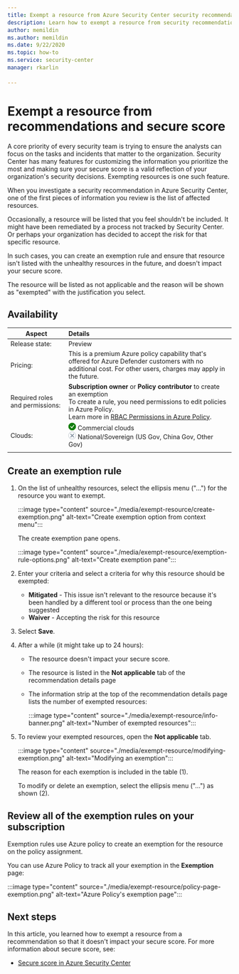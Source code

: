 ```yaml
---
title: Exempt a resource from Azure Security Center security recommendations and the secure score
description: Learn how to exempt a resource from security recommendations and the secure score
author: memildin
ms.author: memildin
ms.date: 9/22/2020
ms.topic: how-to
ms.service: security-center
manager: rkarlin

---
```


# Exempt a resource from recommendations and secure score

A core priority of every security team is trying to ensure the analysts can focus on the tasks and incidents that matter to the organization. Security Center has many features for customizing the information you prioritize the most and making sure your secure score is a valid reflection of your organization's security decisions. Exempting resources is one such feature.

When you investigate a security recommendation in Azure Security Center, one of the first pieces of information you review is the list of affected resources.

Occasionally, a resource will be listed that you feel shouldn't be included. It might have been remediated by a process not tracked by Security Center. Or perhaps your organization has decided to accept the risk for that specific resource. 

In such cases, you can create an exemption rule and ensure that resource isn't listed with the unhealthy resources in the future, and doesn't impact your secure score. 

The resource will be listed as not applicable and the reason will be shown as "exempted" with the justification you select.

## Availability

|Aspect|Details|
|----|:----|
|Release state:|Preview|
|Pricing:|This is a premium Azure policy capability that's offered for Azure Defender customers with no additional cost. For other users, charges may apply in the future.|
|Required roles and permissions:|**Subscription owner** or **Policy contributor** to create an exemption<br>To create a rule, you need permissions to edit policies in Azure Policy.<br>Learn more in [RBAC Permissions in Azure Policy](../governance/policy/overview.md#rbac-permissions-in-azure-policy).|
|Clouds:|![Yes](./media/icons/yes-icon.png) Commercial clouds<br>![No](./media/icons/no-icon.png) National/Sovereign (US Gov, China Gov, Other Gov)|
|||


## Create an exemption rule

1. On the list of unhealthy resources, select the ellipsis menu ("...") for the resource you want to exempt.

    :::image type="content" source="./media/exempt-resource/create-exemption.png" alt-text="Create exemption option from context menu":::

    The create exemption pane opens.

    :::image type="content" source="./media/exempt-resource/exemption-rule-options.png" alt-text="Create exemption pane":::

1. Enter your criteria and select a criteria for why this resource should be exempted:
    - **Mitigated** - This issue isn't relevant to the resource because it's been handled by a different tool or process than the one being suggested
    - **Waiver** - Accepting the risk for this resource
1. Select **Save**.
1. After a while (it might take up to 24 hours):
    - The resource doesn't impact your secure score.
    - The resource is listed in the **Not applicable** tab of the recommendation details page
    - The information strip at the top of the recommendation details page lists the number of exempted resources:
        
        :::image type="content" source="./media/exempt-resource/info-banner.png" alt-text="Number of exempted resources":::

1. To review your exempted resources, open the **Not applicable** tab.

    :::image type="content" source="./media/exempt-resource/modifying-exemption.png" alt-text="Modifying an exemption":::

    The reason for each exemption is included in the table (1).

    To modify or delete an exemption, select the ellipsis menu ("...") as shown (2).


## Review all of the exemption rules on your subscription

Exemption rules use Azure policy to create an exemption for the resource on the policy assignment.

You can use Azure Policy to track all your exemption in the **Exemption** page:

:::image type="content" source="./media/exempt-resource/policy-page-exemption.png" alt-text="Azure Policy's exemption page":::



## Next steps

In this article, you learned how to exempt a resource from a recommendation so that it doesn't impact your secure score. For more information about secure score, see:

- [Secure score in Azure Security Center](secure-score-security-controls.md)